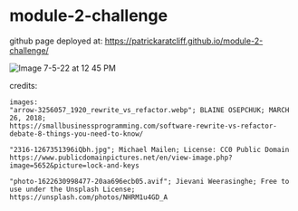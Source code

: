 # module-2-challenge
 github page deployed at:
 https://patrickaratcliff.github.io/module-2-challenge/

![Image 7-5-22 at 12 45 PM](https://user-images.githubusercontent.com/105676179/177395896-46c00215-d4a3-453f-9481-b22bc22823d2.jpg)


 credits:

    images: 
    "arrow-3256057_1920_rewrite_vs_refactor.webp"; BLAINE OSEPCHUK; MARCH 26, 2018;
    https://smallbusinessprogramming.com/software-rewrite-vs-refactor-debate-8-things-you-need-to-know/

    "2316-1267351396iQbh.jpg"; Michael Mailen; License: CC0 Public Domain
    https://www.publicdomainpictures.net/en/view-image.php?image=5652&picture=lock-and-keys

    "photo-1622630998477-20aa696ecb05.avif"; Jievani Weerasinghe; Free to use under the Unsplash License;
    https://unsplash.com/photos/NHRM1u4GD_A


